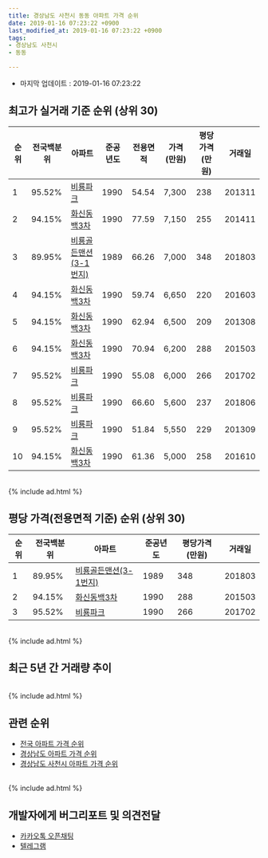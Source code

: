 ```yaml
---
title: 경상남도 사천시 동동 아파트 가격 순위
date: 2019-01-16 07:23:22 +0900
last_modified_at: 2019-01-16 07:23:22 +0900
tags:
- 경상남도 사천시
- 동동

---
```


* 마지막 업데이트 : 2019-01-16 07:23:22

## 최고가 실거래 기준 순위 (상위 30)


|순위|전국백분위|아파트|준공년도|전용면적|가격(만원)|평당가격(만원)|거래일|
|---|---|---|---|---|---|---|---|
|1|95.52%|[비룡파크](https://search.naver.com/search.naver?query=%EA%B2%BD%EC%83%81%EB%82%A8%EB%8F%84+%EC%82%AC%EC%B2%9C%EC%8B%9C+%EB%8F%99%EB%8F%99+%EB%B9%84%EB%A3%A1%ED%8C%8C%ED%81%AC)|1990|54.54|7,300|238|201311|
|2|94.15%|[화신동백3차](https://search.naver.com/search.naver?query=%EA%B2%BD%EC%83%81%EB%82%A8%EB%8F%84+%EC%82%AC%EC%B2%9C%EC%8B%9C+%EB%8F%99%EB%8F%99+%ED%99%94%EC%8B%A0%EB%8F%99%EB%B0%B13%EC%B0%A8)|1990|77.59|7,150|255|201411|
|3|89.95%|[비룡골든맨션(3-1번지)](https://search.naver.com/search.naver?query=%EA%B2%BD%EC%83%81%EB%82%A8%EB%8F%84+%EC%82%AC%EC%B2%9C%EC%8B%9C+%EB%8F%99%EB%8F%99+%EB%B9%84%EB%A3%A1%EA%B3%A8%EB%93%A0%EB%A7%A8%EC%85%98%283-1%EB%B2%88%EC%A7%80%29)|1989|66.26|7,000|348|201803|
|4|94.15%|[화신동백3차](https://search.naver.com/search.naver?query=%EA%B2%BD%EC%83%81%EB%82%A8%EB%8F%84+%EC%82%AC%EC%B2%9C%EC%8B%9C+%EB%8F%99%EB%8F%99+%ED%99%94%EC%8B%A0%EB%8F%99%EB%B0%B13%EC%B0%A8)|1990|59.74|6,650|220|201603|
|5|94.15%|[화신동백3차](https://search.naver.com/search.naver?query=%EA%B2%BD%EC%83%81%EB%82%A8%EB%8F%84+%EC%82%AC%EC%B2%9C%EC%8B%9C+%EB%8F%99%EB%8F%99+%ED%99%94%EC%8B%A0%EB%8F%99%EB%B0%B13%EC%B0%A8)|1990|62.94|6,500|209|201308|
|6|94.15%|[화신동백3차](https://search.naver.com/search.naver?query=%EA%B2%BD%EC%83%81%EB%82%A8%EB%8F%84+%EC%82%AC%EC%B2%9C%EC%8B%9C+%EB%8F%99%EB%8F%99+%ED%99%94%EC%8B%A0%EB%8F%99%EB%B0%B13%EC%B0%A8)|1990|70.94|6,200|288|201503|
|7|95.52%|[비룡파크](https://search.naver.com/search.naver?query=%EA%B2%BD%EC%83%81%EB%82%A8%EB%8F%84+%EC%82%AC%EC%B2%9C%EC%8B%9C+%EB%8F%99%EB%8F%99+%EB%B9%84%EB%A3%A1%ED%8C%8C%ED%81%AC)|1990|55.08|6,000|266|201702|
|8|95.52%|[비룡파크](https://search.naver.com/search.naver?query=%EA%B2%BD%EC%83%81%EB%82%A8%EB%8F%84+%EC%82%AC%EC%B2%9C%EC%8B%9C+%EB%8F%99%EB%8F%99+%EB%B9%84%EB%A3%A1%ED%8C%8C%ED%81%AC)|1990|66.60|5,600|237|201806|
|9|95.52%|[비룡파크](https://search.naver.com/search.naver?query=%EA%B2%BD%EC%83%81%EB%82%A8%EB%8F%84+%EC%82%AC%EC%B2%9C%EC%8B%9C+%EB%8F%99%EB%8F%99+%EB%B9%84%EB%A3%A1%ED%8C%8C%ED%81%AC)|1990|51.84|5,550|229|201309|
|10|94.15%|[화신동백3차](https://search.naver.com/search.naver?query=%EA%B2%BD%EC%83%81%EB%82%A8%EB%8F%84+%EC%82%AC%EC%B2%9C%EC%8B%9C+%EB%8F%99%EB%8F%99+%ED%99%94%EC%8B%A0%EB%8F%99%EB%B0%B13%EC%B0%A8)|1990|61.36|5,000|258|201610|


<br>
{% include ad.html %}
<br>

## 평당 가격(전용면적 기준) 순위 (상위 30)


|순위|전국백분위|아파트|준공년도|평당가격(만원)|거래일|
|---|---|---|---|---|---|
|1|89.95%|[비룡골든맨션(3-1번지)](https://search.naver.com/search.naver?query=%EA%B2%BD%EC%83%81%EB%82%A8%EB%8F%84+%EC%82%AC%EC%B2%9C%EC%8B%9C+%EB%8F%99%EB%8F%99+%EB%B9%84%EB%A3%A1%EA%B3%A8%EB%93%A0%EB%A7%A8%EC%85%98%283-1%EB%B2%88%EC%A7%80%29)|1989|348|201803|
|2|94.15%|[화신동백3차](https://search.naver.com/search.naver?query=%EA%B2%BD%EC%83%81%EB%82%A8%EB%8F%84+%EC%82%AC%EC%B2%9C%EC%8B%9C+%EB%8F%99%EB%8F%99+%ED%99%94%EC%8B%A0%EB%8F%99%EB%B0%B13%EC%B0%A8)|1990|288|201503|
|3|95.52%|[비룡파크](https://search.naver.com/search.naver?query=%EA%B2%BD%EC%83%81%EB%82%A8%EB%8F%84+%EC%82%AC%EC%B2%9C%EC%8B%9C+%EB%8F%99%EB%8F%99+%EB%B9%84%EB%A3%A1%ED%8C%8C%ED%81%AC)|1990|266|201702|


<br>
{% include ad.html %}
<br>

## 최근 5년 간 거래량 추이


<div style="width:100%;">
    <canvas id="deal_progress" height="250"></canvas>
</div>

<script>
new Chart(document.getElementById("deal_progress"), {
    type: 'line',
    data: {
        labels: ['201401','201402','201403','201404','201405','201406','201407','201408','201409','201410','201411','201412','201501','201502','201503','201504','201505','201506','201507','201508','201509','201510','201511','201512','201601','201602','201603','201604','201605','201606','201607','201608','201609','201610','201611','201612','201701','201702','201703','201704','201705','201706','201707','201708','201709','201710','201711','201712','201801','201802','201803','201804','201805','201806','201807','201808','201809','201810','201811','201812','201901'],
        datasets: [{
            label: '실거래 수',
            pointRadius: 1,
            data: [1, 0, 0, 0, 0, 0, 0, 0, 0, 0, 2, 0, 0, 0, 1, 1, 1, 1, 1, 1, 0, 0, 1, 0, 0, 0, 2, 0, 1, 2, 0, 0, 1, 1, 2, 1, 0, 1, 1, 0, 0, 0, 0, 0, 0, 0, 0, 1, 0, 0, 4, 1, 0, 1, 0, 0, 0, 0, 0, 1, 0],
            borderColor: "rgba(255, 201, 14, 1)",
            backgroundColor: "rgba(255, 201, 14, 0.5)",
            fill: true,
        }]
    },
    options: {
        responsive: true,
        title: {
            display: true,
            text: '5년간 거래량 추이'
        },
        tooltips: {
            mode: 'index',
            intersect: false,
        },
        hover: {
            mode: 'nearest',
            intersect: true
        },
        scales: {
            xAxes: [{
                display: true,
                scaleLabel: {
                    display: true,
                    labelString: '년/월'
                }
            }],
            yAxes: [{
                display: true,
                ticks: {
                    suggestedMin: 0,
                },
                scaleLabel: {
                    display: true,
                    labelString: '실거래 수'
                }
            }]
        }
    }
});

</script>


<br>
{% include ad.html %}
<br>

## 관련 순위

- [전국 아파트 가격 순위](https://inasie.github.io/apt-ranking/전국)
- [경상남도 아파트 가격 순위](https://inasie.github.io/apt-ranking/경상남도)
- [경상남도 사천시 아파트 가격 순위](https://inasie.github.io/apt-ranking/경상남도-사천시)


<br>
{% include ad.html %}
<br>

## 개발자에게 버그리포트 및 의견전달

- [카카오톡 오픈채팅](https://open.kakao.com/o/gLJUAP4)
- [텔레그램](https://t.me/inasie)

